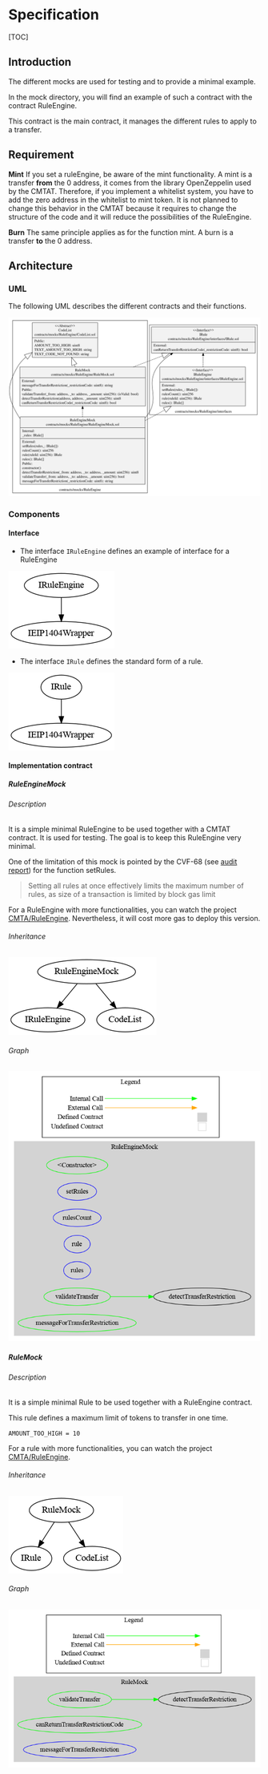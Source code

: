 # Specification

[TOC]

## Introduction

The different mocks are used for testing and to provide a minimal example.

In the mock directory, you will find an example of such a contract with the contract RuleEngine.

 This contract is the main contract, it manages the different rules to apply to a transfer.

## Requirement

**Mint**
If you set a ruleEngine, be aware of the mint functionality. A mint is a transfer **from** the 0 address, it comes from the library OpenZeppelin used by the CMTAT. Therefore, if you implement a whitelist system, you have to add the zero address in the whitelist to mint token.
It is not planned to change this behavior in the CMTAT because it requires to change the structure of the code and it will reduce the possibilities of the RuleEngine. 

**Burn**
The same principle applies as for the function mint. A  burn is a transfer **to** the 0 address.

## Architecture

### UML

The following UML describes the different contracts and their functions.

![RuleEngine](./schema/sol2uml/RuleEngine.svg)

### Components

#### Interface

- The interface `IRuleEngine` defines an example of interface for a RuleEngine

![surya_inheritance_IRuleEngine.sol](./schema/surya_inheritance/interfaces/surya_inheritance_IRuleEngine.sol.png)

- The interface `IRule` defines the standard form of a rule.

![surya_inheritance_IRule.sol](./schema/surya_inheritance/interfaces/surya_inheritance_IRule.sol.png)

#### Implementation contract

##### RuleEngineMock

###### Description

It is a simple minimal RuleEngine to be used together with a CMTAT contract. It is used for testing. The goal is to keep this RuleEngine very minimal.

One of the limitation of this mock is pointed by the CVF-68 (see [audit report](https://github.com/CMTA/CMTAT/blob/master/doc/audits/ABDK-CMTAT-audit-20210910.pdf)) for the function setRules.

> Setting all rules at once effectively limits the maximum number of rules, as size of a transaction is limited by block gas limit

For a RuleEngine with more functionalities, you can watch the project [CMTA/RuleEngine](https://github.com/CMTA/RuleEngine). Nevertheless, it will cost more gas to deploy this version.

###### Inheritance

![surya_inheritance_RuleEngineMock.sol](./schema/surya_inheritance/implementations/surya_inheritance_RuleEngineMock.sol.png)

###### Graph

![surya_graph_RuleEngineMock.sol](./schema/surya_graph/surya_graph_RuleEngineMock.sol.png)



##### RuleMock

###### Description

It is a simple minimal Rule to be used together with a RuleEngine contract. 

This rule defines a maximum limit of tokens to transfer in one time. 

```
AMOUNT_TOO_HIGH = 10
```

For a rule with more functionalities, you can watch the project [CMTA/RuleEngine](https://github.com/CMTA/RuleEngine). 

###### Inheritance

![surya_inheritance_RuleMock.sol](./schema/surya_inheritance/implementations/surya_inheritance_RuleMock.sol.png)

###### Graph

![surya_graph_RuleMock.sol](./schema/surya_graph/surya_graph_RuleMock.sol.png)

